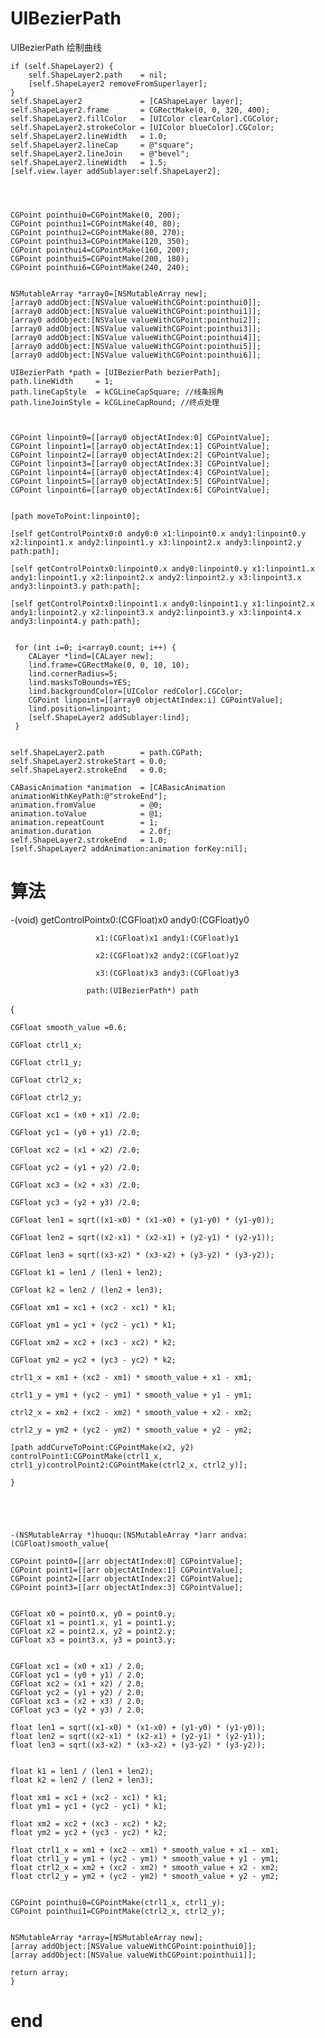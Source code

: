 # UIBezierPath

UIBezierPath 绘制曲线

    if (self.ShapeLayer2) {
        self.ShapeLayer2.path    = nil;
        [self.ShapeLayer2 removeFromSuperlayer];
    }
    self.ShapeLayer2             = [CAShapeLayer layer];
    self.ShapeLayer2.frame       = CGRectMake(0, 0, 320, 400);
    self.ShapeLayer2.fillColor   = [UIColor clearColor].CGColor;
    self.ShapeLayer2.strokeColor = [UIColor blueColor].CGColor;
    self.ShapeLayer2.lineWidth   = 1.0;
    self.ShapeLayer2.lineCap     = @"square";
    self.ShapeLayer2.lineJoin    = @"bevel";
    self.ShapeLayer2.lineWidth   = 1.5;
    [self.view.layer addSublayer:self.ShapeLayer2];
    
    
    
    
    CGPoint pointhui0=CGPointMake(0, 200);
    CGPoint pointhui1=CGPointMake(40, 80);
    CGPoint pointhui2=CGPointMake(80, 270);
    CGPoint pointhui3=CGPointMake(120, 350);
    CGPoint pointhui4=CGPointMake(160, 200);
    CGPoint pointhui5=CGPointMake(200, 180);
    CGPoint pointhui6=CGPointMake(240, 240);
    
    
    NSMutableArray *array0=[NSMutableArray new];
    [array0 addObject:[NSValue valueWithCGPoint:pointhui0]];
    [array0 addObject:[NSValue valueWithCGPoint:pointhui1]];
    [array0 addObject:[NSValue valueWithCGPoint:pointhui2]];
    [array0 addObject:[NSValue valueWithCGPoint:pointhui3]];
    [array0 addObject:[NSValue valueWithCGPoint:pointhui4]];
    [array0 addObject:[NSValue valueWithCGPoint:pointhui5]];
    [array0 addObject:[NSValue valueWithCGPoint:pointhui6]];

    UIBezierPath *path = [UIBezierPath bezierPath];
    path.lineWidth     = 1;
    path.lineCapStyle  = kCGLineCapSquare; //线条拐角
    path.lineJoinStyle = kCGLineCapRound; //终点处理



    CGPoint linpoint0=[[array0 objectAtIndex:0] CGPointValue];
    CGPoint linpoint1=[[array0 objectAtIndex:1] CGPointValue];
    CGPoint linpoint2=[[array0 objectAtIndex:2] CGPointValue];
    CGPoint linpoint3=[[array0 objectAtIndex:3] CGPointValue];
    CGPoint linpoint4=[[array0 objectAtIndex:4] CGPointValue];
    CGPoint linpoint5=[[array0 objectAtIndex:5] CGPointValue];
    CGPoint linpoint6=[[array0 objectAtIndex:6] CGPointValue];
    
    
    [path moveToPoint:linpoint0];
    
    [self getControlPointx0:0 andy0:0 x1:linpoint0.x andy1:linpoint0.y x2:linpoint1.x andy2:linpoint1.y x3:linpoint2.x andy3:linpoint2.y path:path];
    
    [self getControlPointx0:linpoint0.x andy0:linpoint0.y x1:linpoint1.x andy1:linpoint1.y x2:linpoint2.x andy2:linpoint2.y x3:linpoint3.x andy3:linpoint3.y path:path];
    
    [self getControlPointx0:linpoint1.x andy0:linpoint1.y x1:linpoint2.x andy1:linpoint2.y x2:linpoint3.x andy2:linpoint3.y x3:linpoint4.x andy3:linpoint4.y path:path];


     for (int i=0; i<array0.count; i++) {
        CALayer *lind=[CALayer new];
        lind.frame=CGRectMake(0, 0, 10, 10);
        lind.cornerRadius=5;
        lind.masksToBounds=YES;
        lind.backgroundColor=[UIColor redColor].CGColor;
        CGPoint linpoint=[[array0 objectAtIndex:i] CGPointValue];
        lind.position=linpoint;
        [self.ShapeLayer2 addSublayer:lind];
     } 


    self.ShapeLayer2.path        = path.CGPath;
    self.ShapeLayer2.strokeStart = 0.0;
    self.ShapeLayer2.strokeEnd   = 0.0;
    
    CABasicAnimation *animation  = [CABasicAnimation animationWithKeyPath:@"strokeEnd"];
    animation.fromValue          = @0;
    animation.toValue            = @1;
    animation.repeatCount        = 1;
    animation.duration           = 2.0f;
    self.ShapeLayer2.strokeEnd   = 1.0;
    [self.ShapeLayer2 addAnimation:animation forKey:nil];
    



# 算法

   -(void) getControlPointx0:(CGFloat)x0 andy0:(CGFloat)y0
    
                       x1:(CGFloat)x1 andy1:(CGFloat)y1

                       x2:(CGFloat)x2 andy2:(CGFloat)y2

                       x3:(CGFloat)x3 andy3:(CGFloat)y3

                     path:(UIBezierPath*) path

   {
    
    CGFloat smooth_value =0.6;
    
    CGFloat ctrl1_x;
    
    CGFloat ctrl1_y;
    
    CGFloat ctrl2_x;
    
    CGFloat ctrl2_y;
    
    CGFloat xc1 = (x0 + x1) /2.0;
    
    CGFloat yc1 = (y0 + y1) /2.0;
    
    CGFloat xc2 = (x1 + x2) /2.0;
    
    CGFloat yc2 = (y1 + y2) /2.0;
    
    CGFloat xc3 = (x2 + x3) /2.0;
    
    CGFloat yc3 = (y2 + y3) /2.0;
    
    CGFloat len1 = sqrt((x1-x0) * (x1-x0) + (y1-y0) * (y1-y0));
    
    CGFloat len2 = sqrt((x2-x1) * (x2-x1) + (y2-y1) * (y2-y1));
    
    CGFloat len3 = sqrt((x3-x2) * (x3-x2) + (y3-y2) * (y3-y2));
    
    CGFloat k1 = len1 / (len1 + len2);
    
    CGFloat k2 = len2 / (len2 + len3);
    
    CGFloat xm1 = xc1 + (xc2 - xc1) * k1;
    
    CGFloat ym1 = yc1 + (yc2 - yc1) * k1;
    
    CGFloat xm2 = xc2 + (xc3 - xc2) * k2;
    
    CGFloat ym2 = yc2 + (yc3 - yc2) * k2;
    
    ctrl1_x = xm1 + (xc2 - xm1) * smooth_value + x1 - xm1;
    
    ctrl1_y = ym1 + (yc2 - ym1) * smooth_value + y1 - ym1;
    
    ctrl2_x = xm2 + (xc2 - xm2) * smooth_value + x2 - xm2;
    
    ctrl2_y = ym2 + (yc2 - ym2) * smooth_value + y2 - ym2;
    
    [path addCurveToPoint:CGPointMake(x2, y2) controlPoint1:CGPointMake(ctrl1_x, ctrl1_y)controlPoint2:CGPointMake(ctrl2_x, ctrl2_y)];
    
    }





    -(NSMutableArray *)huoqu:(NSMutableArray *)arr andva:(CGFloat)smooth_value{
    
    CGPoint point0=[[arr objectAtIndex:0] CGPointValue];
    CGPoint point1=[[arr objectAtIndex:1] CGPointValue];
    CGPoint point2=[[arr objectAtIndex:2] CGPointValue];
    CGPoint point3=[[arr objectAtIndex:3] CGPointValue];
    
    
    CGFloat x0 = point0.x, y0 = point0.y;
    CGFloat x1 = point1.x, y1 = point1.y;
    CGFloat x2 = point2.x, y2 = point2.y;
    CGFloat x3 = point3.x, y3 = point3.y;
    
    
    CGFloat xc1 = (x0 + x1) / 2.0;
    CGFloat yc1 = (y0 + y1) / 2.0;
    CGFloat xc2 = (x1 + x2) / 2.0;
    CGFloat yc2 = (y1 + y2) / 2.0;
    CGFloat xc3 = (x2 + x3) / 2.0;
    CGFloat yc3 = (y2 + y3) / 2.0;
    
    float len1 = sqrt((x1-x0) * (x1-x0) + (y1-y0) * (y1-y0));
    float len2 = sqrt((x2-x1) * (x2-x1) + (y2-y1) * (y2-y1));
    float len3 = sqrt((x3-x2) * (x3-x2) + (y3-y2) * (y3-y2));
    
    
    float k1 = len1 / (len1 + len2);
    float k2 = len2 / (len2 + len3);
    
    float xm1 = xc1 + (xc2 - xc1) * k1;
    float ym1 = yc1 + (yc2 - yc1) * k1;
    
    float xm2 = xc2 + (xc3 - xc2) * k2;
    float ym2 = yc2 + (yc3 - yc2) * k2;
    
    float ctrl1_x = xm1 + (xc2 - xm1) * smooth_value + x1 - xm1;
    float ctrl1_y = ym1 + (yc2 - ym1) * smooth_value + y1 - ym1;
    float ctrl2_x = xm2 + (xc2 - xm2) * smooth_value + x2 - xm2;
    float ctrl2_y = ym2 + (yc2 - ym2) * smooth_value + y2 - ym2;
    
    
    CGPoint pointhui0=CGPointMake(ctrl1_x, ctrl1_y);
    CGPoint pointhui1=CGPointMake(ctrl2_x, ctrl2_y);
    
    
    NSMutableArray *array=[NSMutableArray new];
    [array addObject:[NSValue valueWithCGPoint:pointhui0]];
    [array addObject:[NSValue valueWithCGPoint:pointhui1]];
    
    return array;
    }



# end













